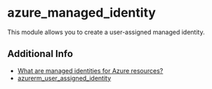 # azure_managed_identity

This module allows you to create a user-assigned managed identity.

## Additional Info

* [What are managed identities for Azure resources?](https://learn.microsoft.com/en-us/entra/identity/managed-identities-azure-resources/overview)
* [azurerm_user_assigned_identity](https://registry.terraform.io/providers/hashicorp/azurerm/latest/docs/resources/user_assigned_identity)
